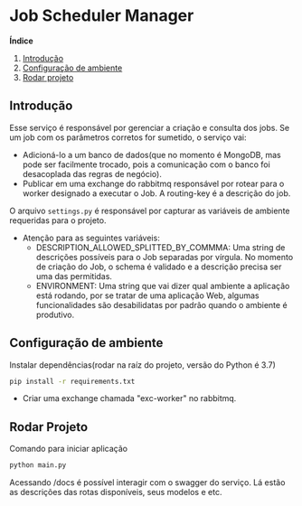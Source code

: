 # Job Scheduler Manager

**Índice**
1. [Introdução](#intr)
2. [Configuração de ambiente](#cs1)
3. [Rodar projeto](#run)


## Introdução <a name="intr"></a>

Esse serviço é responsável por gerenciar a criação e consulta dos jobs. 
Se um job com os parâmetros corretos for sumetido, o serviço vai:
* Adicioná-lo a um banco de dados(que no momento é MongoDB, mas pode ser facilmente trocado, pois a comunicação com o banco foi desacoplada das regras de negócio). 
* Publicar em uma exchange do rabbitmq responsável por rotear para o worker designado a executar o Job. A routing-key é a descrição do job.


O arquivo `settings.py` é responsável por capturar as variáveis de ambiente requeridas para o projeto.
 * Atenção para as seguintes variáveis:
     - DESCRIPTION_ALLOWED_SPLITTED_BY_COMMMA: Uma string de descrições possíveis para o Job separadas por vírgula. No momento de criação do Job, o schema é validado e a descrição precisa ser uma das permitidas. 
     - ENVIRONMENT: Uma string que vai dizer qual ambiente a aplicação está rodando, por se tratar de uma aplicação Web, algumas funcionalidades são desabilidatas por padrão quando o ambiente é produtivo. 
## Configuração de ambiente <a name="cs1"></a>
Instalar dependências(rodar na raíz do projeto, versão do Python é 3.7)
````bash
pip install -r requirements.txt
````
- Criar uma exchange chamada "exc-worker" no rabbitmq. 


## Rodar Projeto <a name="run"></a>
Comando para iniciar aplicação
````bash
python main.py
````
Acessando /docs é possível interagir com o swagger do serviço. Lá estão as descrições das rotas disponíveis, seus modelos e etc.



